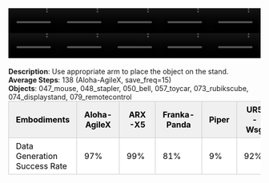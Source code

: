 <!DOCTYPE html>
<html lang="en">
<body>
    <div style="display: flex;">
        <video src="./task_video_clean/place_object_stand/aloha-agilex_head.mp4" controls loop muted autoplay style="width: 20.0%;"></video>
        <video src="./task_video_clean/place_object_stand/franka-panda_head.mp4" controls loop muted autoplay style="width: 20.0%;"></video>
        <video src="./task_video_clean/place_object_stand/ARX-X5_head.mp4" controls loop muted autoplay style="width: 20.0%;"></video>
        <video src="./task_video_clean/place_object_stand/piper_head.mp4" controls loop muted autoplay style="width: 20.0%;"></video>
        <video src="./task_video_clean/place_object_stand/ur5-wsg_head.mp4" controls loop muted autoplay style="width: 20.0%;"></video>
    </div>
    <div style="display: flex;">
        <video src="./task_video_clean/place_object_stand/aloha-agilex_world.mp4" controls loop muted autoplay style="width: 20.0%;"></video>
        <video src="./task_video_clean/place_object_stand/franka-panda_world.mp4" controls loop muted autoplay style="width: 20.0%;"></video>
        <video src="./task_video_clean/place_object_stand/ARX-X5_world.mp4" controls loop muted autoplay style="width: 20.0%;"></video>
        <video src="./task_video_clean/place_object_stand/piper_world.mp4" controls loop muted autoplay style="width: 20.0%;"></video>
        <video src="./task_video_clean/place_object_stand/ur5-wsg_world.mp4" controls loop muted autoplay style="width: 20.0%;"></video>
    </div>
    <br><b>Description</b>: Use appropriate arm to place the object on the stand.<br>
    <b>Average Steps</b>: 138 (Aloha-AgileX, save_freq=15)<br>
    <b>Objects</b>: 047_mouse, 048_stapler, 050_bell, 057_toycar, 073_rubikscube, 074_displaystand, 079_remotecontrol<br>
    <table style="margin:0 auto;border-collapse:collapse;width:auto;min-width:180px;background-color:white;">
        <thead>
            <tr style="background:#f0f0f0;">
                <th style="border:1px solid #ccc;padding:6px 14px;color:black;">Embodiments</th>
                <th style="border:1px solid #ccc;padding:6px 14px;color:black;">Aloha-AgileX</th>
                <th style="border:1px solid #ccc;padding:6px 14px;color:black;">ARX-X5</th>
                <th style="border:1px solid #ccc;padding:6px 14px;color:black;">Franka-Panda</th>
                <th style="border:1px solid #ccc;padding:6px 14px;color:black;">Piper</th>
                <th style="border:1px solid #ccc;padding:6px 14px;color:black;">UR5-Wsg</th>
            </tr>
        </thead>
        <tbody>
            <tr style="background:white;">
                <td style="border:1px solid #ccc;padding:6px 14px;color:black;">Data Generation Success Rate</td>
                <td style="border:1px solid #ccc;padding:6px 14px;color:black;">97%</td>
                <td style="border:1px solid #ccc;padding:6px 14px;color:black;">99%</td>
                <td style="border:1px solid #ccc;padding:6px 14px;color:black;">81%</td>
                <td style="border:1px solid #ccc;padding:6px 14px;color:black;">9%</td>
                <td style="border:1px solid #ccc;padding:6px 14px;color:black;">92%</td>
            </tr>
        </tbody>
    </table>
</body>
</html>
